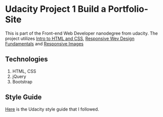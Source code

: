 # Udacity Project 1 Build a Portfolio-Site
This is part of the Front-end Web Developer nanodegree from udacity. The project utilizes [Intro to HTML and CSS](https://www.udacity.com/courses/intro-to-html-and-css--ud304), [Responsive Wev Design Fundamentals](https://www.udacity.com/courses/responsive-web-design-fundamentals--ud893) and [Responsive Images](https://www.udacity.com/courses/responsive-images--ud882)

## Technologies
1. HTML, CSS
2. jQuery
3. Bootstrap

## Style Guide
[Here](http://udacity.github.io/frontend-nanodegree-styleguide/index.html) is the Udacity style guide that I followed.
